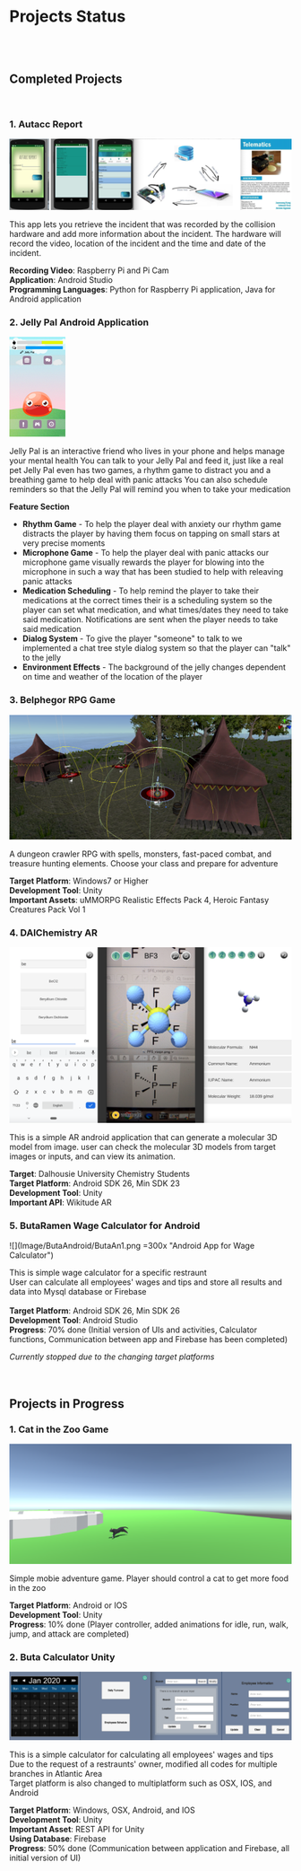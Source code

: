 # Projects Status
<br/><br/>  
    
    
## Completed Projects 
    
<br/>    
  
### 1. Autacc Report

![](Image/Autacc/Autacc.png "Autacc Car Blackbox")

This app lets you retrieve the incident that was recorded by the collision hardware and add more information about the incident.
The hardware will record the video, location of the incident and the time and date of the incident.
  
**Recording Video**: Raspberry Pi and Pi Cam  
**Application**: Android Studio  
**Programming Languages**: Python for Raspberry Pi application, Java for Android application<br/> 

### 2. Jelly Pal Android Application

![](Image/JellyPal/main_menu.png "The home screen of the Jelly Pal app")

Jelly Pal is an interactive friend who lives in your phone and helps manage your mental health 
You can talk to your Jelly Pal and feed it, just like a real pet 
Jelly Pal even has two games, a rhythm game to distract you and a breathing game to help deal with panic attacks 
You can also schedule reminders so that the Jelly Pal will remind you when to take your medication 

**Feature Section**

* **Rhythm Game** - To help the player deal with anxiety our rhythm game distracts the player by having them focus on tapping on small stars at very precise moments
* **Microphone Game** - To help the player deal with panic attacks our microphone game visually rewards the player for blowing into the microphone in such a way that has been studied to help with releaving panic attacks
* **Medication Scheduling** - To help remind the player to take their medications at the correct times their is a scheduling system so the player can set what medication, and what times/dates they need to take said medication. Notifications are sent when the player needs to take said medication
* **Dialog System** - To give the player "someone" to talk to we implemented a chat tree style dialog system so that the player can "talk" to the jelly
* **Environment Effects** - The background of the jelly changes dependent on time and weather of the location of the player


### 3. Belphegor RPG Game

![](Image/Belphegor/Belph1.png "Belphegor Stage 1")

A dungeon crawler RPG with spells, monsters, fast-paced combat, and treasure hunting elements. Choose your class and prepare for adventure

**Target Platform**: Windows7 or Higher<br/>
**Development Tool**: Unity<br/>
**Important Assets**: uMMORPG Realistic Effects Pack 4, Heroic Fantasy Creatures Pack Vol 1<br/>

### 4. DAlChemistry AR 

![](Image/DalAR/DalChemi.png "Image Recognition App")

This is a simple AR android application that can generate a molecular 3D model from image.
user can check the molecular 3D models from target images or inputs, and can view its animation.

**Target**: Dalhousie University Chemistry Students<br/>
**Target Platform**: Android SDK 26, Min SDK 23<br/>
**Development Tool**: Unity<br/>
**Important API**: Wikitude AR<br/>

### 5. ButaRamen Wage Calculator for Android

![](Image/ButaAndroid/ButaAn1.png =300x "Android App for Wage Calculator")

This is simple wage calculator for a specific restraunt<br/>
User can calculate all employees' wages and tips and store all results and data into Mysql database or Firebase<br/>
<br/>
**Target Platform**: Android SDK 26, Min SDK 26<br/>
**Development Tool**: Android Studio<br/>
**Progress**: 70% done (Initial version of UIs and activities, Calculator functions, Communication between app and Firebase has been completed)<br/>

*Currently stopped due to the changing target platforms*<br/><br/><br/>

## Projects in Progress

### 1. Cat in the Zoo Game

![](Image/CatIntheZoo/Cat1.png "Cat in the Zoo Game")

Simple mobie adventure game. Player should control a cat to get more food in the zoo<br/>

**Target Platform**: Android or IOS<br/>
**Development Tool**: Unity<br/>
**Progress**: 10% done (Player controller, added animations for idle, run, walk, jump, and attack are completed)<br/>

### 2. Buta Calculator Unity

![](Image/ButaUnity/ButaUnity1.png "Wage Calculator by Unity")

This is a simple calculator for calculating all employees' wages and tips<br/>
Due to the request of a restraunts' owner, modified all codes for multiple branches in Atlantic Area<br/>
Target platform is also changed to multiplatform such as OSX, IOS, and Android<br/>

**Target Platform**: Windows, OSX, Android, and IOS<br/>
**Development Tool**: Unity<br/>
**Important Asset**: REST API for Unity<br/>
**Using Database**: Firebase<br/>
**Progress**: 50% done (Communication between application and Firebase, all initial version of UI)<br/>
